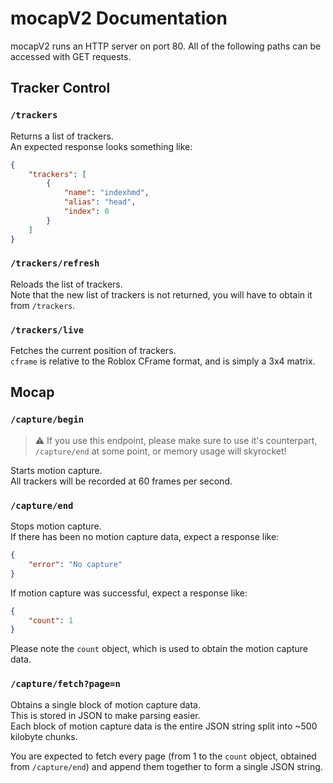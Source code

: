 # mocapV2 Documentation

mocapV2 runs an HTTP server on port 80. All of the following paths can be accessed with GET requests.

## Tracker Control

### `/trackers`

Returns a list of trackers.<br>
An expected response looks something like:
```json
{
    "trackers": [
        {
            "name": "indexhmd",
            "alias": "head",
            "index": 0
        }
    ]
}
```

### `/trackers/refresh`

Reloads the list of trackers.<br>
Note that the new list of trackers is not returned, you will have to obtain it from `/trackers`.

### `/trackers/live`

Fetches the current position of trackers.<br>
`cframe` is relative to the Roblox CFrame format, and is simply a 3x4 matrix.

## Mocap

### `/capture/begin`

> :warning: If you use this endpoint, please make sure to use it's counterpart, `/capture/end` at some point, or memory usage will skyrocket!

Starts motion capture.<br>
All trackers will be recorded at 60 frames per second.

### `/capture/end`

Stops motion capture.<br>
If there has been no motion capture data, expect a response like:
```json
{
    "error": "No capture"
}
```
If motion capture was successful, expect a response like:
```json
{
    "count": 1
}
```
Please note the `count` object, which is used to obtain the motion capture data.

### `/capture/fetch?page=n`

Obtains a single block of motion capture data.<br>
This is stored in JSON to make parsing easier.<br>
Each block of motion capture data is the entire JSON string split into ~500 kilobyte chunks.

You are expected to fetch every page (from 1 to the `count` object, obtained from `/capture/end`) and append them together to form a single JSON string.
